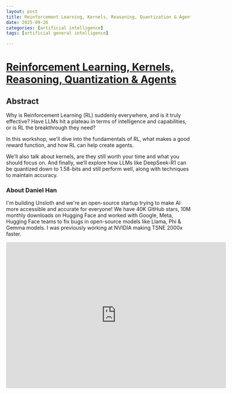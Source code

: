```yaml
---
layout: post
title: Reinforcement Learning, Kernels, Reasoning, Quantization & Agents
date: 2025-09-26
categories: [artificial intelligence]
tags: [artificial general intelligence]

---
```




# [Reinforcement Learning, Kernels, Reasoning, Quantization & Agents](https://www.youtube.com/watch?v=OkEGJ5G3foU)


## Abstract

Why is Reinforcement Learning (RL) suddenly everywhere, and is it truly effective? Have LLMs hit a plateau in terms of intelligence and capabilities, or is RL the breakthrough they need?

In this workshop, we'll dive into the fundamentals of RL, what makes a good reward function, and how RL can help create agents.

We'll also talk about kernels, are they still worth your time and what you should focus on. And finally, we’ll explore how LLMs like DeepSeek-R1 can be quantized down to 1.58-bits and still perform well, along with techniques to maintain accuracy.

### About Daniel Han
I'm building Unsloth and we're an open-source startup trying to make AI more accessible and accurate for everyone! We have 40K GitHub stars, 10M monthly downloads on Hugging Face and worked with Google, Meta, Hugging Face teams to fix bugs in open-source models like Llama, Phi & Gemma models. I was previously working at NVIDIA making TSNE 2000x faster.

<iframe width="600" height="400" src="https://www.youtube.com/embed/OkEGJ5G3foU?si=QMd8VRP1jdY-LyPu" title="YouTube video player" frameborder="0" allow="accelerometer; autoplay; clipboard-write; encrypted-media; gyroscope; picture-in-picture; web-share" referrerpolicy="strict-origin-when-cross-origin" allowfullscreen></iframe>